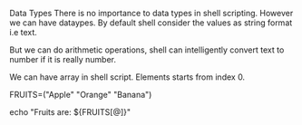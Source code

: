 Data Types
There is no importance to data types in shell scripting. However we can have dataypes. By default shell consider the values as string format i.e text.

But we can do arithmetic operations, shell can intelligently convert text to number if it is really number.

We can have array in shell script. Elements starts from index 0.

FRUITS=("Apple" "Orange" "Banana")

echo "Fruits are: ${FRUITS[@]}"
